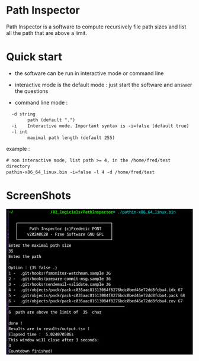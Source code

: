 

#  Path Inspector
Path Inspector is a software to compute recursively file path sizes and list all the path that are above a limit.


# Quick start
- the software can be run in interactive mode or command line
- interactive mode is the default mode : just start the software and answer the questions

- command line mode :
```Usage 
  -d string
        path (default ".")
  -i    Interactive mode. Important syntax is -i=false (default true)
  -l int
        maximal path length (default 255)
```

example : 

```
# non interactive mode, list path >= 4, in the /home/fred/test directory
pathin-x86_64_linux.bin -i=false -l 4 -d /home/fred/test
```


# ScreenShots
![CLI](src/images/screenshot.png)
